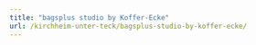 ```yaml
---
title: "bagsplus studio by Koffer-Ecke"
url: /kirchheim-unter-teck/bagsplus-studio-by-koffer-ecke/
---
```

